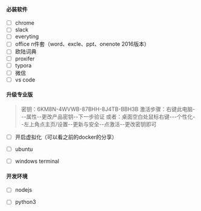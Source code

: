 #### 必装软件

* [ ] chrome
* [ ] slack
* [ ] everyting
* [ ] office n件套（word、excle、ppt、onenote  2016版本）
* [ ] 欧陆词典
* [ ] proxifer
* [ ] typora
* [ ] 微信
* [ ] vs code

#### 升级专业版

> 密钥：6KM8N-4WVWB-87BHH-8J4TB-BBH3B
> 激活步骤：右键此电脑---属性--更改产品密钥--下一步验证 
> 或者：桌面空白处鼠标右键---个性化--左上角点主页/设置--更新与安全--点激活--更改密钥即可  

* [ ] 开启虚拟化（可以看之前的docker的分享）

* [ ] ubuntu
* [ ] windows terminal

#### 开发环境

* [ ] nodejs
* [ ] python3

